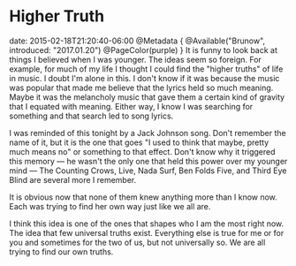 # Higher Truth
date: 2015-02-18T21:20:40-06:00
@Metadata {
  @Available("Brunow", introduced: "2017.01.20")
  @PageColor(purple)
}
It is funny to look back at things I believed when I was younger. The ideas seem so foreign. For example, for much of my life I thought I could find the "higher truths" of life in music. I doubt I'm alone in this. I don't know if it was because the music was popular that made me believe that the lyrics held so much meaning. Maybe it was the melancholy music that gave them a certain kind of gravity that I equated with meaning. Either way, I know I was searching for something and that search led to song lyrics.

I was reminded of this tonight by a Jack Johnson song. Don't remember the name of it, but it is the one that goes "I used to think that maybe, pretty much means no" or something to that effect. Don't know why it triggered this memory &mdash; he wasn't the only one that held this power over my younger mind &mdash; The Counting Crows, Live, Nada Surf, Ben Folds Five, and Third Eye Blind are several more I remember.

It is obvious now that none of them knew anything more than I know now. Each was trying to find her own way just like we all are.

I think this idea is one of the ones that shapes who I am the most right now. The idea that few universal truths exist. Everything else is true for me or for you and sometimes for the two of us, but not universally so. We are all trying to find our own truths.
